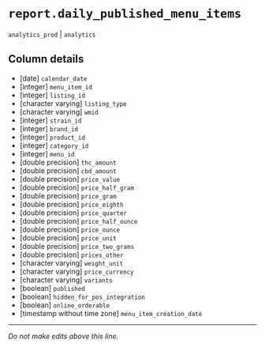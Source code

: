 # `report.daily_published_menu_items`
`analytics_prod` | `analytics`

## Column details
* [date]      `calendar_date`
* [integer]   `menu_item_id`
* [integer]   `listing_id`
* [character varying] `listing_type`
* [character varying] `wmid`
* [integer]   `strain_id`
* [integer]   `brand_id`
* [integer]   `product_id`
* [integer]   `category_id`
* [integer]   `menu_id`
* [double precision] `thc_amount`
* [double precision] `cbd_amount`
* [double precision] `price_value`
* [double precision] `price_half_gram`
* [double precision] `price_gram`
* [double precision] `price_eighth`
* [double precision] `price_quarter`
* [double precision] `price_half_ounce`
* [double precision] `price_ounce`
* [double precision] `price_unit`
* [double precision] `price_two_grams`
* [double precision] `prices_other`
* [character varying] `weight_unit`
* [character varying] `price_currency`
* [character varying] `variants`
* [boolean]   `published`
* [boolean]   `hidden_for_pos_integration`
* [boolean]   `online_orderable`
* [timestamp without time zone] `menu_item_creation_date`

-------------------------------------------------------------------------------
*Do not make edits above this line.*
